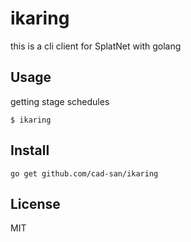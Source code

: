 # ikaring
this is a cli client for SplatNet with golang

## Usage 

getting stage schedules

```
$ ikaring
```

## Install

```
go get github.com/cad-san/ikaring
```

## License

MIT

